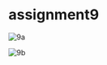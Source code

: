 # assignment9

![9a](https://github.com/probirroy/assignment9/assets/9416408/422bc96d-ce84-4b9a-a3cd-0a56eaf8acbd)

![9b](https://github.com/probirroy/assignment9/assets/9416408/5a79b36b-8509-4093-aa99-5f6e2849b493)

